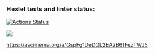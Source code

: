 ### Hexlet tests and linter status:
[![Actions Status](https://github.com/FUGUzen/frontend-project-lvl1/workflows/hexlet-check/badge.svg)](https://github.com/FUGUzen/frontend-project-lvl1/actions)

<a href="https://codeclimate.com/github/codeclimate/codeclimate/maintainability"><img src="https://api.codeclimate.com/v1/badges/a99a88d28ad37a79dbf6/maintainability" /></a>

https://asciinema.org/a/GspFg1DeDQL2EA2B6fFezTWJ5

